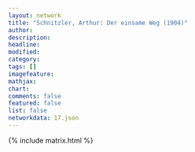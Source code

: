 ```yaml
---
layout: network
title: "Schnitzler, Arthur: Der einsame Weg (1904)"
author:
description:
headline:
modified:
category:
tags: []
imagefeature: 
mathjax: 
chart: 
comments: false
featured: false
list: false
networkdata: 17.json
---
```

{% include matrix.html %}
